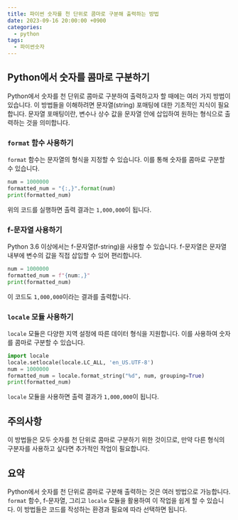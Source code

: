 ```yaml
---
title: 파이썬 숫자를 천 단위로 콤마로 구분해 출력하는 방법
date: 2023-09-16 20:00:00 +0900
categories:
  - python
tags:
  - 파이썬숫자
---
```


## Python에서 숫자를 콤마로 구분하기

Python에서 숫자를 천 단위로 콤마로 구분하여 출력하고자 할 때에는 여러 가지 방법이 있습니다. 이 방법들을 이해하려면 문자열(string) 포매팅에 대한 기초적인 지식이 필요합니다. 문자열 포매팅이란, 변수나 상수 값을 문자열 안에 삽입하여 원하는 형식으로 출력하는 것을 의미합니다.

### `format` 함수 사용하기

`format` 함수는 문자열의 형식을 지정할 수 있습니다. 이를 통해 숫자를 콤마로 구분할 수 있습니다.

```python
num = 1000000
formatted_num = "{:,}".format(num)
print(formatted_num)
```

위의 코드를 실행하면 출력 결과는 `1,000,000`이 됩니다.

### f-문자열 사용하기

Python 3.6 이상에서는 f-문자열(f-string)을 사용할 수 있습니다. f-문자열은 문자열 내부에 변수의 값을 직접 삽입할 수 있어 편리합니다.

```python
num = 1000000
formatted_num = f"{num:,}"
print(formatted_num)
```

이 코드도 `1,000,000`이라는 결과를 출력합니다.

### `locale` 모듈 사용하기

`locale` 모듈은 다양한 지역 설정에 따른 데이터 형식을 지원합니다. 이를 사용하여 숫자를 콤마로 구분할 수 있습니다.

```python
import locale
locale.setlocale(locale.LC_ALL, 'en_US.UTF-8')
num = 1000000
formatted_num = locale.format_string("%d", num, grouping=True)
print(formatted_num)
```

`locale` 모듈을 사용하면 출력 결과가 `1,000,000`이 됩니다.

## 주의사항

이 방법들은 모두 숫자를 천 단위로 콤마로 구분하기 위한 것이므로, 만약 다른 형식의 구분자를 사용하고 싶다면 추가적인 작업이 필요합니다.

## 요약

Python에서 숫자를 천 단위로 콤마로 구분해 출력하는 것은 여러 방법으로 가능합니다. `format` 함수, f-문자열, 그리고 `locale` 모듈을 활용하여 이 작업을 쉽게 할 수 있습니다. 이 방법들은 코드를 작성하는 환경과 필요에 따라 선택하면 됩니다.
